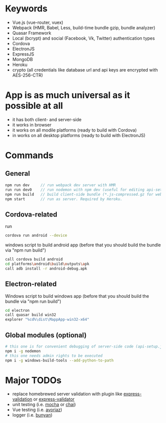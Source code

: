 Keywords
=========
- Vue.js (vue-router, vuex)
- Webpack (HMR, Babel, Less, build-time bundle gzip, bundle analyzer)
- Quasar Framework
- Local (bcrypt) and social (Facebook, Vk, Twitter) authentication types
- Cordova
- ElectronJS
- ExpressJS
- MongoDB
- Heroku
- crypto (all credentials like database url and api keys are encrypted with AES-256-CTR)

App is as much universal as it possible at all
=========
- it has both client- and server-side
- it works in browser
- it works on all modile platforms (ready to build with Cordova)
- in works on all desktop platforms (ready to build with ElectronJS)

Commands
=========

General
--------
```javascript
npm run dev		// run webpack dev server with HMR
run run dev0	// run nodemon with npm dev (useful for editing api-setup.js)
npm run build	// build client-side bundle (*.js-compressed.gz for web; *.js for Cordova and Electron)
npm start		// run as server. Required by Heroku.
```

Cordova-related
--------
run
```bash
cordova run android --device
```
windows script to build android app (before that you should build the bundle via "npm run build")
```bash
call cordova build android
cd platforms\android\build\outputs\apk
call adb install -r android-debug.apk
```

Electron-related
--------
Windows script to build windows app (before that you should build the bundle via "npm run build")
```bash
cd electron
call quasar build win32
explorer "%cd%\dist\MappApp-win32-x64"
```

Global modules (optional)
--------
```bash
# this one is for convenient debugging of server-side code (api-setup.js)
npm i -g nodemon
# this one needs admin rights to be executed
npm i -g windows-build-tools --add-python-to-path
```

# Major TODOs
- replace homebrewed server validation with plugin like [express-validation](https://www.npmjs.com/package/express-validation) or [express-validator](https://www.npmjs.com/package/express-validator)
- unit testing (i.e. [mocha](https://mochajs.org/) or [chai](http://chaijs.com/))
- Vue testing (i.e. [avoriaz](https://github.com/eddyerburgh/avoria))
- logger (i.e. [bunyan](https://github.com/trentm/node-bunyan))
